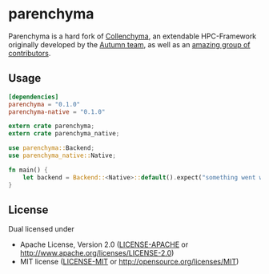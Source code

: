 # parenchyma

Parenchyma is a hard fork of [Collenchyma][collenchyma-repo], an extendable HPC-Framework originally 
developed by the [Autumn team], as well as an [amazing group of contributors][collenchyma-contributors].

## Usage

```toml
[dependencies]
parenchyma = "0.1.0"
parenchyma-native = "0.1.0"
```

```rust
extern crate parenchyma;
extern crate parenchyma_native;

use parenchyma::Backend;
use parenchyma_native::Native;

fn main() {
	let backend = Backend::<Native>::default().expect("something went wrong!");
}
```

## License

Dual licensed under
  * Apache License, Version 2.0 ([LICENSE-APACHE] or http://www.apache.org/licenses/LICENSE-2.0)
  * MIT license ([LICENSE-MIT] or http://opensource.org/licenses/MIT)

[Autumn team]: https://github.com/autumnai
[collenchyma-repo]: https://github.com/autumnai/collenchyma
[collenchyma-contributors]: https://github.com/autumnai/collenchyma/graphs/contributors
[LICENSE-APACHE]: ../../../license/blob/master/LICENSE-APACHE
[LICENSE-MIT]: ../../../license/blob/master/LICENSE-MIT
